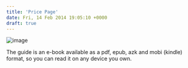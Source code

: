 ```yaml
---
title: 'Price Page'
date: Fri, 14 Feb 2014 19:05:10 +0000
draft: true
---
```


![image](https://www.keratoconusguide.com/wp-content/uploads/2013/02/Keratoconussmall2.jpg)

The guide is an e-book available as a pdf, epub, azk and mobi (kindle) format, so you can read it on any device you own.
